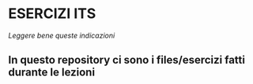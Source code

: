 # ESERCIZI ITS

*Leggere bene queste indicazioni*

## In questo repository ci sono i files/esercizi fatti durante le lezioni